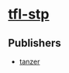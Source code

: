 # [tfl-stp](https://pypi.org/project/tfl-stp)



## Publishers
- [tanzer](https://pypi.org/user/tanzer)

